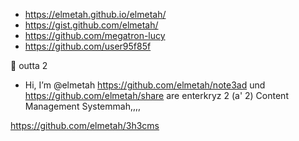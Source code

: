 -  https://elmetah.github.io/elmetah/
-  https://gist.github.com/elmetah/
-  https://github.com/megatron-lucy
-  https://github.com/user95f85f


  🥉 outta 2
  
-  Hi, I’m @elmetah
https://github.com/elmetah/note3ad und https://github.com/elmetah/share are enterkryz 2 (a' 2) Content Management Systemmah,,,,

https://github.com/elmetah/3h3cms
 
<!---
elmetah/elmetah is a ✨ special ✨ repository because its `README.md` (this file) appears on your GitHub profile.
You can click the Preview link to take a look at your changes.
--->
